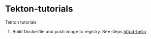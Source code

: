 # Tekton-tutorials
Tekton tutorials

1. Build Dockerfile and push image to registry. See steps [httpd-hello](https://github.com/ipazosat/tekton-tutorial/tree/main/httpd-hello)

